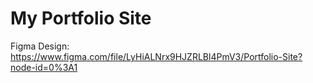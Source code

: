 # My Portfolio Site 

Figma Design: https://www.figma.com/file/LyHiALNrx9HJZRLBl4PmV3/Portfolio-Site?node-id=0%3A1